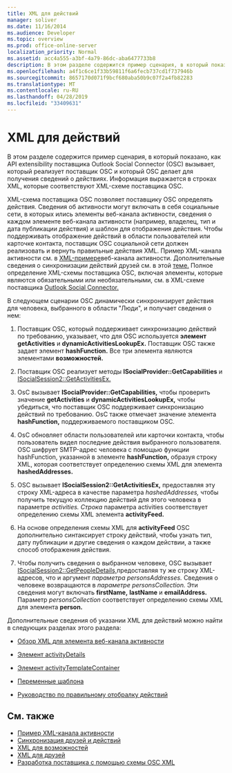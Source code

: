 ```yaml
---
title: XML для действий
manager: soliver
ms.date: 11/16/2014
ms.audience: Developer
ms.topic: overview
ms.prod: office-online-server
localization_priority: Normal
ms.assetid: acc4a555-a3bf-4a79-86dc-aba6477733b8
description: В этом разделе содержится пример сценария, в который показано, как API extensibility поставщика Outlook Social Connector (OSC) вызывает, который реализует поставщик OSC и который OSC делает для получения сведений о действиях. Информация выражается в строках XML, которые соответствуют XML-схеме поставщика OSC.
ms.openlocfilehash: a4f1c6ce1f33b59811f6a6fecb737cd1f737946b
ms.sourcegitcommit: 8657170d071f9bcf680aba50b9c07f2a4fb82283
ms.translationtype: MT
ms.contentlocale: ru-RU
ms.lasthandoff: 04/28/2019
ms.locfileid: "33409631"
---
```

# <a name="xml-for-activities"></a>XML для действий

В этом разделе содержится пример сценария, в который показано, как API extensibility поставщика Outlook Social Connector (OSC) вызывает, который реализует поставщик OSC и который OSC делает для получения сведений о действиях. Информация выражается в строках XML, которые соответствуют XML-схеме поставщика OSC.
  
XML-схема поставщика OSC позволяет поставщику OSC определять действия. Сведения об активности могут включать в себя социальные сети, в которых ились элементы веб-канала активности, сведения о каждом элементе веб-канала активности (например, владелец, тип и дата публикации действия) и шаблон для отображения действия. Чтобы поддерживать отображение действий в области пользователей или карточке контакта, поставщик OSC социальной сети должен реализовать и вернуть правильные действия XML. Пример XML-канала активности см. в [XML-примере](activity-feed-xml-example.md)веб-канала активности. Дополнительные сведения о синхронизации действий друзей см. в этой [теме.](synchronizing-friends-and-activities.md) Полное определение XML-схемы поставщика OSC, включая элементы, которые являются обязательными или необязательными, см. в XML-схеме поставщика [Outlook Social Connector.](outlook-social-connector-provider-xml-schema.md) 
  
В следующем сценарии OSC динамически синхронизирует действия для человека, выбранного в области "Люди", и получает сведения о нем:
  
1. Поставщик OSC, который поддерживает синхронизацию действий по требованию, указывает, что для OSC используется **элемент getActivities** и **dynamicActivitiesLookupEx.** Поставщик OSC также задает элемент **hashFunction.** Все три элемента являются элементами **возможностей.** 
    
2. Поставщик OSC реализует методы **ISocialProvider::GetCapabilities** и [ISocialSession2::GetActivitiesEx.](isocialsession2-getactivitiesex.md) 
    
3. OsC вызывает **ISocialProvider::GetCapabilities,** чтобы проверить значение **getActivities** и **dynamicActivitiesLookupEx,** чтобы убедиться, что поставщик OSC поддерживает синхронизацию действий по требованию. OsC также отмечает значение элемента **hashFunction,** поддерживаемого поставщиком OSC. 
    
4. OsC обновляет области пользователей или карточки контакта, чтобы пользователь видел последние действия выбранного пользователя. OSC шифрует SMTP-адрес человека с помощью функции hashFunction, указанной в элементе **hashFunction,** образуя строку XML, которая соответствует определению схемы XML для элемента **hashedAddresses.** 
    
5. OSC вызывает **ISocialSession2::GetActivitiesEx,** предоставляя эту строку XML-адреса в качестве параметра _hashedAddresses,_ чтобы получить текущую коллекцию действий для этого человека в параметре _activities._ _Строка_ параметра activities соответствует определению схемы XML элемента **activityFeed.** 
    
6. На основе определения схемы XML для **activityFeed** OSC  дополнительно синтаксирует строку действий, чтобы узнать тип, дату публикации и другие сведения о каждом действии, а также способ отображения действия. 
    
7. Чтобы получить сведения о выбранном человеке, OSC вызывает [ISocialSession2::GetPeopleDetails,](isocialsession2-getpeopledetails.md)предоставляя ту же строку XML-адресов, что и аргумент _параметра personsAddresses._ Сведения о человеке возвращаются в _параметре personsCollection._ Эти сведения могут включать **firstName,** **lastName** и **emailAddress.** Параметр _personsCollection_ соответствует определению схемы XML для элемента **person.** 
    
Дополнительные сведения об указании XML для действий можно найти в следующих разделах этого раздела:
  
- [Обзор XML для элемента веб-канала активности](overview-of-xml-for-an-activity-feed-item.md)
    
- [Элемент activityDetails](activitydetails-element.md)
    
- [Элемент activityTemplateContainer](activitytemplatecontainer-element.md)
    
- [Переменные шаблона](template-variables.md)
    
- [Руководство по правильному отобралку действий](guidelines-for-properly-displaying-activities.md)
    
## <a name="see-also"></a>См. также

- [Пример XML-канала активности](activity-feed-xml-example.md)  
- [Синхронизация друзей и действий](synchronizing-friends-and-activities.md) 
- [XML для возможностей](xml-for-capabilities.md)  
- [XML для друзей](xml-for-friends.md)
- [Разработка поставщика с помощью схемы OSC XML](developing-a-provider-with-the-osc-xml-schema.md)

